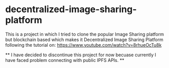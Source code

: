 # decentralized-image-sharing-platform

This is a project in which I tried to clone the popular Image Sharing platform but blockchain based which makes it Decentralized Image Sharing Platform following the tutorial on: https://www.youtube.com/watch?v=8rhueOcTu8k

** I have decided to discontinue this project for now becuase currently I have faced problem connecting with public IPFS APIs. **

